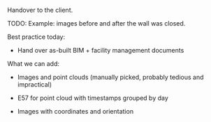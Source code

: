 Handover to the client.

TODO: Example: images before and after the wall was closed. 

Best practice today:
* Hand over as-built BIM + facility management documents

What we can add:
* Images and point clouds (manually picked, probably tedious and impractical)

* E57 for point cloud with timestamps grouped by day
* Images with coordinates and orientation
